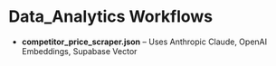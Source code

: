 # Data_Analytics Workflows

- **competitor_price_scraper.json** – Uses Anthropic Claude, OpenAI Embeddings, Supabase Vector